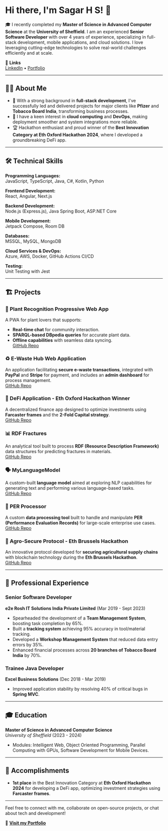 
# Hi there, I'm Sagar H S! 👋

🎓 I recently completed my **Master of Science in Advanced Computer Science** at the **University of Sheffield**. I am an experienced **Senior Software Developer** with over 4 years of experience, specializing in full-stack development, mobile applications, and cloud solutions. I love leveraging cutting-edge technologies to solve real-world challenges efficiently and at scale.

🔗 **Links**  
[LinkedIn](https://www.linkedin.com/in/sagar-somashekhar-965202150) • [Portfolio](https://myportfolio-gh2.pages.dev)

---

## 👨‍💻 About Me

- 🚀 With a strong background in **full-stack development**, I've successfully led and delivered projects for major clients like **Pfizer** and **Tobacco Board India**, transforming business processes.
- 💼 I have a keen interest in **cloud computing** and **DevOps**, making deployment smoother and system integrations more reliable.
- 🏆 Hackathon enthusiast and proud winner of the **Best Innovation Category at Eth Oxford Hackathon 2024**, where I developed a groundbreaking DeFi app.

---

## 🛠️ Technical Skills

**Programming Languages:**  
JavaScript, TypeScript, Java, C#, Kotlin, Python

**Frontend Development:**  
React, Angular, Next.js

**Backend Development:**  
Node.js (Express.js), Java Spring Boot, ASP.NET Core

**Mobile Development:**  
Jetpack Compose, Room DB

**Databases:**  
MSSQL, MySQL, MongoDB

**Cloud Services & DevOps:**  
Azure, AWS, Docker, GitHub Actions CI/CD

**Testing:**  
Unit Testing with Jest

---

## 🏗️ Projects

### 🌿 Plant Recognition Progressive Web App
A PWA for plant lovers that supports:
- **Real-time chat** for community interaction.
- **SPARQL-based DBpedia queries** for accurate plant data.
- **Offline capabilities** with seamless data syncing.  
[GitHub Repo](https://github.com/sgr-0007/plant-recognition)

### ♻️ E-Waste Hub Web Application
An application facilitating **secure e-waste transactions**, integrated with **PayPal** and **Stripe** for payment, and includes an **admin dashboard** for process management.  
[GitHub Repo](https://github.com/sgr-0007/electronicwastehub)

### 🧠 DeFi Application - Eth Oxford Hackathon Winner
A decentralized finance app designed to optimize investments using **Farcaster frames** and the **2-Fold Capital strategy**.  
[GitHub Repo](https://github.com/sgr-0007/-1_eth_oxford)

### 📊 RDF Fractures
An analytical tool built to process **RDF (Resource Description Framework)** data structures for predicting fractures in materials.  
[GitHub Repo](https://github.com/sgr-0007/Rdf-fractures)

### 🗣️ MyLanguageModel
A custom-built **language model** aimed at exploring NLP capabilities for generating text and performing various language-based tasks.  
[GitHub Repo](https://github.com/sgr-0007/MyLanguageModel)

### 🔢 PER Processor
A custom **data processing tool** built to handle and manipulate **PER (Performance Evaluation Records)** for large-scale enterprise use cases.  
[GitHub Repo](https://github.com/sgr-0007/PER_Processor)

### 🌾 Agro-Secure Protocol - Eth Brussels Hackathon
An innovative protocol developed for **securing agricultural supply chains** with blockchain technology during the **Eth Brussels Hackathon**.  
[GitHub Repo](https://github.com/sgr-0007/agro-secure-protocol-eth-brussel)

---

## 💼 Professional Experience

### **Senior Software Developer**  
**e2e Rosh IT Solutions India Private Limited** (Mar 2019 - Sept 2023)  
- Spearheaded the development of a **Team Management System**, boosting task completion by 65%.
- Built a **tracking system** achieving 95% accuracy in tool/material tracking.
- Developed a **Workshop Management System** that reduced data entry errors by 35%.
- Enhanced financial processes across **20 branches of Tobacco Board India** by 70%.

### **Trainee Java Developer**  
**Excel Business Solutions** (Dec 2018 - Mar 2019)  
- Improved application stability by resolving 40% of critical bugs in **Spring MVC**.

---

## 🎓 Education

**Master of Science in Advanced Computer Science**  
*University of Sheffield* (2023 - 2024)  
- Modules: Intelligent Web, Object Oriented Programming, Parallel Computing with GPUs, Software Development for Mobile Devices.

---

## 🏅 Accomplishments
- **1st place** in the Best Innovation Category at **Eth Oxford Hackathon 2024** for developing a DeFi app, optimizing investment strategies using **Farcaster frames**.

---

Feel free to connect with me, collaborate on open-source projects, or chat about tech and development!

🔗 **[Visit my Portfolio](https://myportfolio-gh2.pages.dev)**
